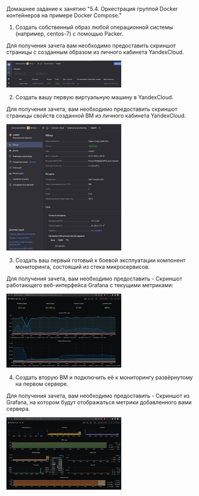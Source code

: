 Домашнее задание к занятию "5.4. Оркестрация группой Docker контейнеров на примере Docker Compose."  

1. Создать собственный образ любой операционной системы (например, centos-7) с помощью Packer.  

Для получения зачета вам необходимо предоставить скриншот страницы с созданным образом из личного кабинета YandexCloud.  

<img
  src="https://github.com/Serg2211/devops-netology/blob/main/dz/virt-docker-compose/images/1.png"
  alt="image 1.png"
  title="image 1.png"
  style="display: inline-block; margin: 0 auto; max-width: 300px">

2. Создать вашу первую виртуальную машину в YandexCloud.  

Для получения зачета, вам необходимо предоставить cкриншот страницы свойств созданной ВМ из личного кабинета YandexCloud.  

<img
  src="https://github.com/Serg2211/devops-netology/blob/main/dz/virt-docker-compose/images/2.png"
  alt="image 2.png"
  title="image 2.png"
  style="display: inline-block; margin: 0 auto; max-width: 300px">
  
3. Создать ваш первый готовый к боевой эксплуатации компонент мониторинга, состоящий из стека микросервисов.  

Для получения зачета, вам необходимо предоставить - Скриншот работающего веб-интерфейса Grafana с текущими метриками:  

<img
  src="https://github.com/Serg2211/devops-netology/blob/main/dz/virt-docker-compose/images/3.png"
  alt="image 3.png"
  title="image 3.png"
  style="display: inline-block; margin: 0 auto; max-width: 300px">
  
  
4. Создать вторую ВМ и подключить её к мониторингу развёрнутому на первом сервере.  

Для получения зачета, вам необходимо предоставить - Скриншот из Grafana, на котором будут отображаться метрики добавленного вами сервера.  

<img
  src="https://github.com/Serg2211/devops-netology/blob/main/dz/virt-docker-compose/images/4.png"
  alt="image 4.png"
  title="image 4.png"
  style="display: inline-block; margin: 0 auto; max-width: 300px">